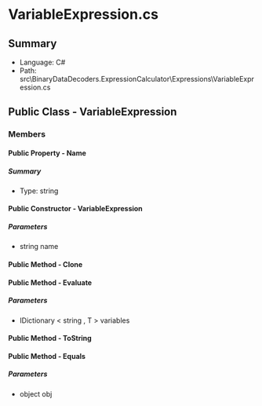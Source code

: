 ﻿# VariableExpression.cs

## Summary

* Language: C#
* Path: src\BinaryDataDecoders.ExpressionCalculator\Expressions\VariableExpression.cs

## Public Class - VariableExpression

### Members

#### Public Property - Name

##### Summary

 * Type: string 

#### Public Constructor - VariableExpression

#####  Parameters

 - string name 

#### Public Method - Clone


#### Public Method - Evaluate

#####  Parameters

 - IDictionary < string , T > variables 

#### Public Method - ToString


#### Public Method - Equals

#####  Parameters

 - object obj 

